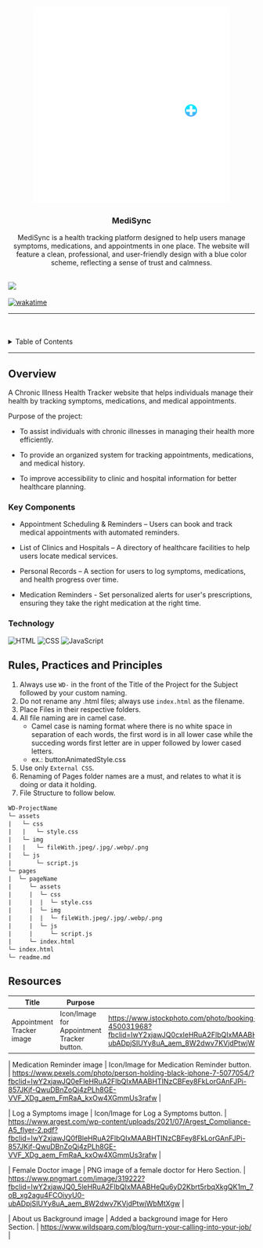 <a name="readme-top">

<br/>

<br />
<div align="center">
  <a href="https://github.com/zyx-0314/">
  <!-- TODO: If you want to add logo or banner you can add it here -->
    <img src="./assets/img/medisync_logo.png" alt="MediSync" height="400">
  </a>
  <h3 align="center">MediSync</h3>
</div>
<div align="center">
 MediSync is a health tracking platform designed to help users manage symptoms, medications, and appointments in one place. The website will feature a clean, professional, and user-friendly design with a blue color scheme, reflecting a sense of trust and calmness.
</div>

<br />

<!-- TODO: Change the zyx-0314 into your github username  -->
<!-- TODO: Change the WD-Template-Project into the same name of your folder -->
![](https://visit-counter.vercel.app/counter.png?page=J4ngUk/AWD-FINALS-IRONBOULDER)

[![wakatime](https://wakatime.com/badge/user/018dd99a-4985-4f98-8216-6ca6fe2ce0f8/project/63501637-9a31-42f0-960d-4d0ab47977f8.svg)](https://wakatime.com/@250a5704-6911-4fe9-a84b-d3e786a5bff9/projects/aibqqigygc?start=2025-03-20&end=2025-03-26)

---

<br />
<br />

<!-- TODO: If you want to add more layers for your readme -->
<details>
  <summary>Table of Contents</summary>
  <ol>
    <li>
      <a href="#overview">Overview</a>
      <ol>
        <li>
          <a href="#key-components">Key Components</a>
        </li>
        <li>
          <a href="#technology">Technology</a>
        </li>
      </ol>
    </li>
    <li>
      <a href="#rule,-practices-and-principles">Rules, Practices and Principles</a>
    </li>
    <li>
      <a href="#resources">Resources</a>
    </li>
  </ol>
</details>

---

## Overview


A Chronic Illness Health Tracker website that helps individuals manage their health by tracking symptoms, medications, and medical appointments.

Purpose of the project:

- To assist individuals with chronic illnesses in managing their health more efficiently.

- To provide an organized system for tracking appointments, medications, and medical history.

- To improve accessibility to clinic and hospital information for better healthcare planning.

### Key Components

- Appointment Scheduling & Reminders – Users can book and track medical appointments with automated reminders.

- List of Clinics and Hospitals – A directory of healthcare facilities to help users locate medical services.

- Personal Records – A section for users to log symptoms, medications, and health progress over time.

- Medication Reminders - Set personalized alerts for user's prescriptions, ensuring they take the right medication at the right time.

### Technology

![HTML](https://img.shields.io/badge/HTML-E34F26?style=for-the-badge&logo=html5&logoColor=white)
![CSS](https://img.shields.io/badge/CSS-1572B6?style=for-the-badge&logo=css3&logoColor=white)
![JavaScript](https://img.shields.io/badge/JavaScript-F7DF1E?style=for-the-badge&logo=javascript&logoColor=white)

## Rules, Practices and Principles
1. Always use `WD-` in the front of the Title of the Project for the Subject followed by your custom naming.
2. Do not rename any .html files; always use `index.html` as the filename.
3. Place Files in their respective folders.
4. All file naming are in camel case.
   - Camel case is naming format where there is no white space in separation of each words, the first word is in all lower case while the succeding words first letter are in upper followed by lower cased letters.
   - ex.: buttonAnimatedStyle.css
5. Use only `External CSS`.
6. Renaming of Pages folder names are a must, and relates to what it is doing or data it holding.
7. File Structure to follow below.

```
WD-ProjectName
└─ assets
|   └─ css
|   |   └─ style.css
|   └─ img
|   |   └─ fileWith.jpeg/.jpg/.webp/.png
|   └─ js
|       └─ script.js
└─ pages
|  └─ pageName
|     └─ assets
|     |  └─ css
|     |  |  └─ style.css
|     |  └─ img
|     |  |  └─ fileWith.jpeg/.jpg/.webp/.png
|     |  └─ js
|     |     └─ script.js
|     └─ index.html
└─ index.html
└─ readme.md
```

## Resources

| Title | Purpose | Link |
|-|-|-|
| Appointment Tracker image | Icon/Image for Appointment Tracker button. | https://www.istockphoto.com/photo/booking-meeting-calendar-appointment-gm1394627722-450031968?fbclid=IwY2xjawJQ0cxleHRuA2FlbQIxMAABHeQu6yD2Kbrt5rbqXkgQK1m_7oB_xg2agu4FCOiyyU0-ubADpjSIUYy8uA_aem_8W2dwv7KVjdPtwjWbMtXgw |

| Medication Reminder image | Icon/Image for Medication Reminder button. | https://www.pexels.com/photo/person-holding-black-iphone-7-5077054/?fbclid=IwY2xjawJQ0eFleHRuA2FlbQIxMAABHTINzCBFey8FkLorGAnFJPi-857JKjf-QwuDBnZoQj4zPLh8GE-VVF_XDg_aem_FmRaA_kxOw4XGmmUs3rafw |

| Log a Symptoms image | Icon/Image for Log a Symptoms button. | https://www.argest.com/wp-content/uploads/2021/07/Argest_Compliance-A5_flyer-2.pdf?fbclid=IwY2xjawJQ0fBleHRuA2FlbQIxMAABHTINzCBFey8FkLorGAnFJPi-857JKjf-QwuDBnZoQj4zPLh8GE-VVF_XDg_aem_FmRaA_kxOw4XGmmUs3rafw |

| Female Doctor image | PNG image of a female doctor for Hero Section. | https://www.pngmart.com/image/319222?fbclid=IwY2xjawJQ0_5leHRuA2FlbQIxMAABHeQu6yD2Kbrt5rbqXkgQK1m_7oB_xg2agu4FCOiyyU0-ubADpjSIUYy8uA_aem_8W2dwv7KVjdPtwjWbMtXgw |

| About us Background image  | Added a background image for Hero Section. | https://www.wildsparq.com/blog/turn-your-calling-into-your-job/ |